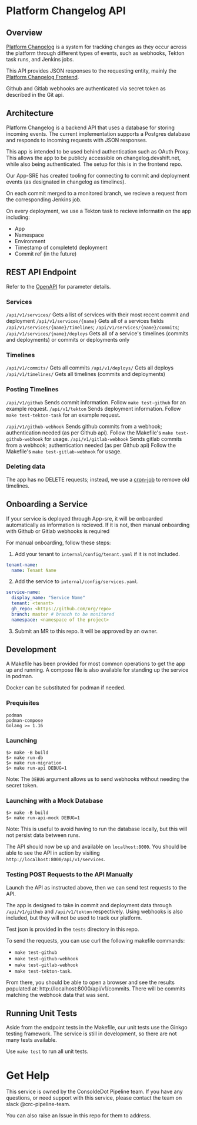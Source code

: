 # Platform Changelog API

## Overview

[Platform Changelog](https://changelog.stage.devshift.net) is a system for tracking changes as they occur
across the platform through different types of events, such as
webhooks, Tekton task runs, and Jenkins jobs.

This API provides JSON responses to the requesting entity, mainly the [Platform
Changelog Frontend](https://www.github.com/redhatinsights/platform-changelog).

Github and Gitlab webhooks are authenticated via secret token as described in the Git api.

## Architecture

Platform Changelog is a backend API that uses a database for storing
incoming events. The current implementation supports a Postgres database
and responds to incoming requests with JSON responses.

This app is intended to be used behind authentication such as OAuth Proxy. This allows the app to be publicly accessible on changelog.devshift.net, while also being authenticated. The setup for this is in the frontend repo.

Our App-SRE has created tooling for connecting to commit and deployment events 
(as designated in changelog as timelines).

On each commit merged to a monitored branch, we recieve a request from the corresponding Jenkins job.

On every deployment, we use a Tekton task to recieve informatin on the app including:
- App
- Namespace
- Environment
- Timestamp of completetd deployment
- Commit ref (in the future)

## REST API Endpoint

Refer to the [OpenAPI](https://github.com/RedHatInsights/platform-changelog-go/blob/main/schema/openapi.yaml) for parameter details.

### Services
`/api/v1/services/`
Gets a list of services with their most recent commit and deployment
`/api/v1/services/{name}`
Gets all of a services fields
`/api/v1/services/{name}/timelines`; `/api/v1/services/{name}/commits`; `/api/v1/services/{name}/deploys`
Gets all of a service's timelines (commits and deployments) or commits or deployments only

### Timelines
`/api/v1/commits/`
Gets all commits
`/api/v1/deploys/`
Gets all deploys
`/api/v1/timelines/`
Gets all timelines (commits and deployments)


### Posting Timelines
`/api/v1/github`
Sends commit information. Follow `make test-github` for an example request.
`/api/v1/tekton`
Sends deployment information. Follow `make test-tekton-task` for an example request.

`/api/v1/github-webhook`
Sends github commits from a webhook; authentication needed (as per Github api).
Follow the Makefile's `make test-github-webhook` for usage.
`/api/v1/gitlab-webhook`
Sends gitlab commits from a webhook; authentication needed (as per Github api)
Follow the Makefile's `make test-gitlab-webhook` for usage.

### Deleting data
The app has no DELETE requests; instead, we use a [cron-job](https://github.com/RedHatInsights/platform-changelog-go/blob/main/tools/cron-job.sh) to remove old timelines.

## Onboarding a Service

If your service is deployed through App-sre, it will be onboarded automatically as information is recieved. If it is not, then manual onboarding with Github or Gitlab webhooks is required

For manual onboarding, follow these steps:

1. Add your tenant to `internal/config/tenant.yaml` if it is not included.
  ```yaml
  tenant-name:
    name: Tenant Name
```

2. Add the service to `internal/config/services.yaml`.
  
  ```yaml
  service-name:
    display_name: "Service Name"
    tenant: <tenant>
    gh_repo: <https://github.com/org/repo>
    branch: master # branch to be monitored
    namespace: <namespace of the project>
```

3. Submit an MR to this repo. It will be approved by an owner.

## Development

A Makefile has been provided for most common operations to get the app up and running.
A compose file is also available for standing up the service in podman.

Docker can be substituted for podman if needed.

### Prequisites

    podman
    podman-compose
    Golang >= 1.16

### Launching

    $> make -B build
    $> make run-db
    $> make run-migration
    $> make run-api DEBUG=1

Note: The `DEBUG` argument allows us to send webhooks without needing the secret token.

### Launching with a Mock Database

    $> make -B build
    $> make run-api-mock DEBUG=1

Note: This is useful to avoid having to run the database locally, but this will not persist data between runs.

The API should now be up and available on `localhost:8000`. You should be able to
see the API in action by visiting `http://localhost:8000/api/v1/services`.

### Testing POST Requests to the API Manually

Launch the API as instructed above, then we can send test requests to the API.

The app is designed to take in commit and deployment data through `/api/v1/github` and `/api/v1/tekton` respectively. Using webhooks is also included, but they will not be used to track our platform.

Test json is provided in the `tests` directory in this repo.

To send the requests, you can use curl the following makefile commands: 
- `make test-github`
- `make test-github-webhook`
- `make test-gitlab-webhook`
- `make test-tekton-task`.

From there, you should be able to open a browser and see the results populated at: http://localhost:8000/api/v1/commits. There will be commits matching the webhook data that was sent.

## Running Unit Tests

Aside from the endpoint tests in the Makefile, our unit tests use the Ginkgo testing framework. The service is still in development, so there are not many tests available.

Use `make test` to run all unit tests.

# Get Help

This service is owned by the ConsoldeDot Pipeline team. If you have any questions, or
need support with this service, please contact the team on slack @crc-pipeline-team.

You can also raise an Issue in this repo for them to address.
